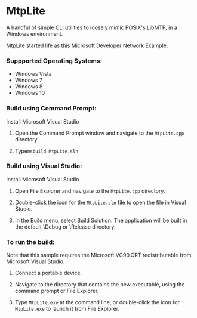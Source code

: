 # MtpLite

A handful of simple CLI utilities to loosely mimic POSIX's LibMTP, in a Windows environment.

MtpLite started life as [this](https://code.msdn.microsoft.com/windowsdesktop/Portable-Devices-COM-API-fd4a5f7d/) Microsoft Developer Network Example.

### Suppported Operating Systems:
- Windows Vista
- Windows 7
- Windows 8
- Windows 10

### Build using Command Prompt:
Install Microsoft Visual Studio

1. Open the Command Prompt window and navigate to the `MtpLite.cpp` directory.

2. Type`msbuild MtpLite.sln`

### Build using Visual Studio:
Install Microsoft Visual Studio

1. Open File Explorer and navigate to the `MtpLite.cpp` directory.

2. Double-click the icon for the `MtpLite.sln` file to open the file in Visual Studio.

3. In the Build menu, select Build Solution. The application will be built in the default \Debug or \Release directory.

### To run the build:
Note that this sample requires the Microsoft.VC90.CRT redistributable from Microsoft Visual Studio.

1. Connect a portable device.

2. Navigate to the directory that contains the new executable, using the command prompt or File Explorer.

3. Type `MtpLite.exe` at the command line, or double-click the icon for `MtpLite.exe` to launch it from File Explorer.
